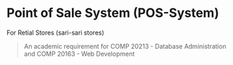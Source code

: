 # Point of Sale System (POS-System)

For Retial Stores (sari-sari stores)

> An academic requirement for COMP 20213 - Database Administration and COMP 20163 - Web Development
